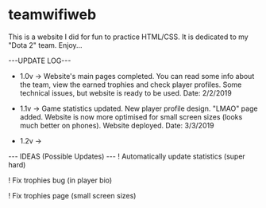 # teamwifiweb
This is a website I did for fun to practice HTML/CSS. It is dedicated to my "Dota 2" team. Enjoy...

---UPDATE LOG---
* 1.0v -> Website's main pages completed. You can read some info about the team, view the earned trophies and check player profiles. Some technical issues, but website is ready to be used. Date: 2/2/2019

* 1.1v -> Game statistics updated. New player profile design. "LMAO" page added. Website is now more optimised for small screen sizes (looks much better on phones). Website deployed. Date: 3/3/2019

* 1.2v ->

--- IDEAS (Possible Updates) ---
! Automatically update statistics (super hard)

! Fix trophies bug (in player bio)

! Fix trophies page (small screen sizes)
